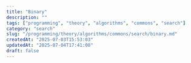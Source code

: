 ```yaml
---
title: "Binary"
description: ""
tags: ["programming", "theory", "algorithms", "commons", "search"]
category: "search"
slug: "/programming/theory/algorithms/commons/search/binary.md"
createdAt: "2025-07-03T15:53:03"
updatedAt: "2025-07-04T17:41:08"
draft: false
---
```

